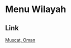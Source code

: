 # Menu Wilayah

## Link

[Muscat, Oman](https://github.com/gigit-pemilu/pemilu-2024-99-luar-negeri/tree/main/pilpres/hitung-suara/sub/99-luar-negeri/sub/78-muscat-oman/sub/01-muscat-oman)

